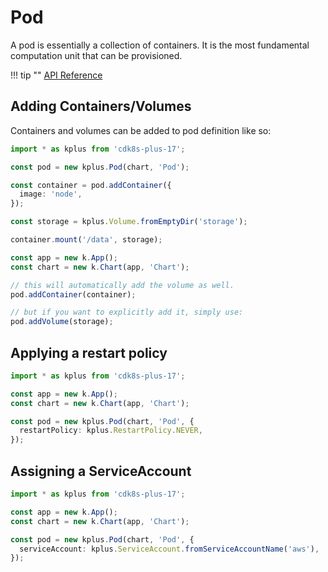 # Pod

A pod is essentially a collection of containers. It is the most fundamental computation unit that can be provisioned.

!!! tip ""
    [API Reference](../reference/cdk8s-plus-17/typescript.md#pod)

## Adding Containers/Volumes

Containers and volumes can be added to pod definition like so:

```typescript
import * as kplus from 'cdk8s-plus-17';

const pod = new kplus.Pod(chart, 'Pod');

const container = pod.addContainer({
  image: 'node',
});

const storage = kplus.Volume.fromEmptyDir('storage');

container.mount('/data', storage);

const app = new k.App();
const chart = new k.Chart(app, 'Chart');

// this will automatically add the volume as well.
pod.addContainer(container);

// but if you want to explicitly add it, simply use:
pod.addVolume(storage);

```

## Applying a restart policy

```typescript
import * as kplus from 'cdk8s-plus-17';

const app = new k.App();
const chart = new k.Chart(app, 'Chart');

const pod = new kplus.Pod(chart, 'Pod', {
  restartPolicy: kplus.RestartPolicy.NEVER,
});
```

## Assigning a ServiceAccount

```typescript
import * as kplus from 'cdk8s-plus-17';

const app = new k.App();
const chart = new k.Chart(app, 'Chart');

const pod = new kplus.Pod(chart, 'Pod', {
  serviceAccount: kplus.ServiceAccount.fromServiceAccountName('aws'),
});
```